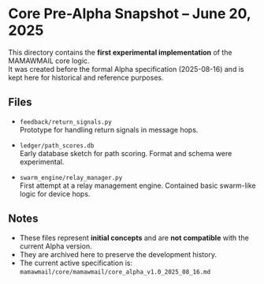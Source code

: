 # Core Pre-Alpha Snapshot – June 20, 2025

This directory contains the **first experimental implementation** of the MAMAWMAIL core logic.  
It was created before the formal Alpha specification (2025-08-16) and is kept here for historical and reference purposes.

## Files
- `feedback/return_signals.py`  
  Prototype for handling return signals in message hops.

- `ledger/path_scores.db`  
  Early database sketch for path scoring. Format and schema were experimental.

- `swarm_engine/relay_manager.py`  
  First attempt at a relay management engine. Contained basic swarm-like logic for device hops.

## Notes
- These files represent **initial concepts** and are **not compatible** with the current Alpha version.  
- They are archived here to preserve the development history.  
- The current active specification is:  
  `mamawmail/core/mamawmail/core_alpha_v1.0_2025_08_16.md`


